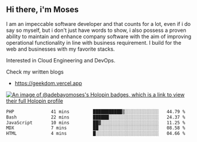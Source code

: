 ## Hi there, i'm Moses

I am an impeccable software developer and that counts for a lot, even if i do say so myself, but i don't just have words to show, i also possess a proven ability to maintain and enhance company software with the aim of improving operational functionality in line with business requirement. I build for the web and businesses with my favorite stacks.

Interested in Cloud Engineering and DevOps.

Check my written blogs
- https://geekdom.vercel.app

[![An image of @adebayomoses's Holopin badges, which is a link to view their full Holopin profile](https://holopin.me/adebayomoses)](https://holopin.io/@adebayomoses)

<!--START_SECTION:waka-->

```txt
PHP              41 mins         ███████████▒░░░░░░░░░░░░░   44.79 %
Bash             22 mins         ██████░░░░░░░░░░░░░░░░░░░   24.37 %
JavaScript       10 mins         ██▓░░░░░░░░░░░░░░░░░░░░░░   11.25 %
MDX              7 mins          ██░░░░░░░░░░░░░░░░░░░░░░░   08.58 %
HTML             4 mins          █░░░░░░░░░░░░░░░░░░░░░░░░   04.66 %
```

<!--END_SECTION:waka-->
